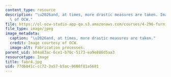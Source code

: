 ```yaml
---
content_type: resource
description: "\u2026and, at times, more drastic measures are taken. Image courtesy\
  \ of OCW."
file: https://ol-ocw-studio-app-qa.s3.amazonaws.com/courses/4-296-furniture-making-spring-2005/77d6041ccc723a57b5ac0608f81a5681_fabr4.jpg
file_type: image/jpeg
image_metadata:
  caption: "\u2026and, at times, more drastic measures are taken."
  credit: Image courtesy of OCW.
  image-alt: Fabrication processes.
parent_uid: b04a83ac-6ce1-b70c-5173-ea9e886d5aa3
resourcetype: Image
title: fabr4.jpg
uid: 77d6041c-cc72-3a57-b5ac-0608f81a5681
---
```

